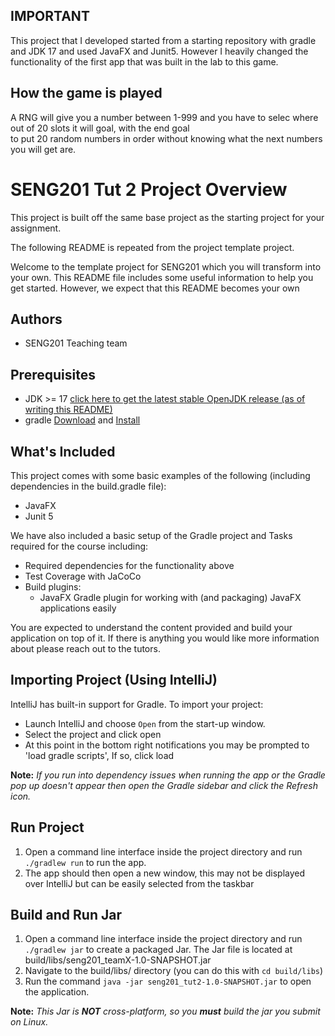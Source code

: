 ## IMPORTANT
This project that I developed started from a starting repository with gradle and JDK 17 and used JavaFX and Junit5.
However I heavily changed the functionality of the first app that was built in the lab to this game.

## How the game is played
A RNG will give you a number between 1-999 and you have to selec where out of 20 slots it will goal, with the end goal    
to put 20 random numbers in order without knowing what the next numbers you will get are.


# SENG201 Tut 2 Project Overview
This project is built off the same base project as the starting project for your assignment.

The following README is repeated from the project template project.

Welcome to the template project for SENG201 which you will transform into your own.
This README file includes some useful information to help you get started.
However, we expect that this README becomes your own

## Authors
- SENG201 Teaching team

## Prerequisites
- JDK >= 17 [click here to get the latest stable OpenJDK release (as of writing this README)](https://jdk.java.net/18/)
- gradle [Download](https://gradle.org/releases/) and [Install](https://gradle.org/install/)


## What's Included
This project comes with some basic examples of the following (including dependencies in the build.gradle file):
- JavaFX
- Junit 5

We have also included a basic setup of the Gradle project and Tasks required for the course including:
- Required dependencies for the functionality above
- Test Coverage with JaCoCo
- Build plugins:
    - JavaFX Gradle plugin for working with (and packaging) JavaFX applications easily

You are expected to understand the content provided and build your application on top of it. If there is anything you
would like more information about please reach out to the tutors.

## Importing Project (Using IntelliJ)
IntelliJ has built-in support for Gradle. To import your project:

- Launch IntelliJ and choose `Open` from the start-up window.
- Select the project and click open
- At this point in the bottom right notifications you may be prompted to 'load gradle scripts', If so, click load

**Note:** *If you run into dependency issues when running the app or the Gradle pop up doesn't appear then open the Gradle sidebar and click the Refresh icon.*

## Run Project 
1. Open a command line interface inside the project directory and run `./gradlew run` to run the app.
2. The app should then open a new window, this may not be displayed over IntelliJ but can be easily selected from the taskbar

## Build and Run Jar
1. Open a command line interface inside the project directory and run `./gradlew jar` to create a packaged Jar. The Jar file is located at build/libs/seng201_teamX-1.0-SNAPSHOT.jar
2. Navigate to the build/libs/ directory (you can do this with `cd build/libs`)
3. Run the command `java -jar seng201_tut2-1.0-SNAPSHOT.jar` to open the application.

**Note:** *This Jar is **NOT** cross-platform, so you **must** build the jar you submit on Linux.* 
